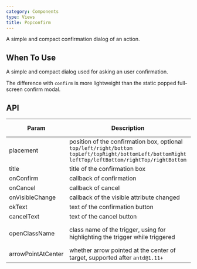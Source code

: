 ```yaml
---
category: Components
type: Views
title: Popconfirm
---
```


A simple and compact confirmation dialog of an action.

## When To Use

A simple and compact dialog used for asking an user confirmation.

The difference with `confirm` is more lightweight than the static popped full-screen confirm modal.

## API

| Param     | Description   | Type     | Default value       |
|-----------|------------------------------------------|---------------|--------|
| placement | position of the confirmation box, optional `top/left/right/bottom` `topLeft/topRight/bottomLeft/bottomRight` `leftTop/leftBottom/rightTop/rightBottom` | string        | top    |
| title     | title of the confirmation box                             | React.Element | none     |
| onConfirm | callback of confirmation                           | function      | none     |
| onCancel  | callback of cancel                           | function      | none     |
| onVisibleChange | callback of the visible attribute changed            | function(visible) | none     |
| okText    | text of the confirmation button                              | String        | Confirm   |
| cancelText| text of the cancel button                              | String        | Cancel   |
| openClassName | class name of the trigger, using for highlighting the trigger while triggered | string | ant-popover-open |
| arrowPointAtCenter | whether arrow pointed at the center of target, supported after `antd@1.11+` | Boolean | `false` |
